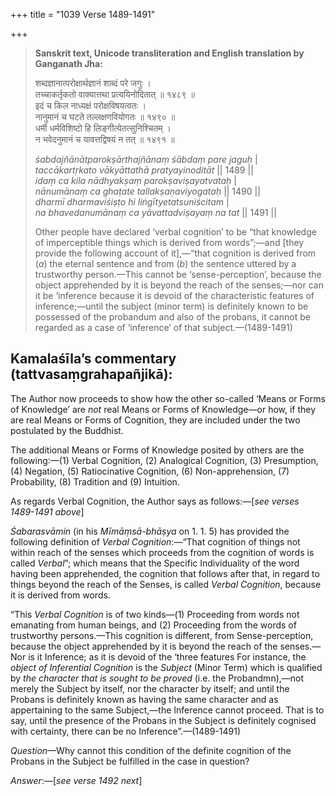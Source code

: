 +++
title = "1039 Verse 1489-1491"

+++
> **Sanskrit text, Unicode transliteration and English translation by Ganganath Jha:** 
>
> शब्दज्ञानात्परोक्षार्थज्ञानं शाब्दं परे जगुः ।  
> तच्चाकर्तृकतो वाक्यात्तथा प्रत्ययिनोदितात् ॥ १४८९ ॥  
> इदं च किल नाध्यक्षं परोक्षविषयत्वतः ।  
> नानुमानं च घटते तल्लक्षणवियोगतः ॥ १४९० ॥  
> धर्मी धर्मविशिष्टो हि लिङ्गीत्येतत्सुनिश्चितम् ।  
> न भवेदनुमानं च यावत्तद्विषयं न तत् ॥ १४९१ ॥ 
>
> *śabdajñānātparokṣārthajñānaṃ śābdaṃ pare jaguḥ* \|  
> *taccākartṛkato vākyāttathā pratyayinoditāt* \|\| 1489 \|\|  
> *idaṃ ca kila nādhyakṣaṃ parokṣaviṣayatvataḥ* \|  
> *nānumānaṃ ca ghaṭate tallakṣaṇaviyogataḥ* \|\| 1490 \|\|  
> *dharmī dharmaviśiṣṭo hi liṅgītyetatsuniścitam* \|  
> *na bhavedanumānaṃ ca yāvattadviṣayaṃ na tat* \|\| 1491 \|\| 
>
> Other people have declared ‘verbal cognition’ to be “that knowledge of imperceptible things which is derived from words”;—and [they provide the following account of it],—“that cognition is derived from (*a*) the eternal sentence and from (*b*) the sentence uttered by a trustworthy person.—This cannot be ‘sense-perception’, because the object apprehended by it is beyond the reach of the senses;—nor can it be ‘inference because it is devoid of the characteristic features of inference;—until the subject (minor term) is definitely known to be possessed of the probandum and also of the probans, it cannot be regarded as a case of ‘inference’ of that subject.—(1489-1491)



## Kamalaśīla’s commentary (tattvasaṃgrahapañjikā):

The Author now proceeds to show how the other so-called ‘Means or Forms of Knowledge’ are *not* real Means or Forms of Knowledge—or how, if they are real Means or Forms of Cognition, they are included under the two postulated by the Buddhist.

The additional Means or Forms of Knowledge posited by others are the following:—(1) Verbal Cognition, (2) Analogical Cognition, (3) Presumption, (4) Negation, (5) Ratiocinative Cognition, (6) Non-apprehension, (7) Probability, (8) Tradition and (9) Intuition.

As regards Verbal Cognition, the Author says as follows:—[*see verses 1489-1491 above*]

*Śabarasvāmin* (in his *Mīmāṃsā-bhāṣya* on 1. 1. 5) has provided the following definition of *Verbal Cognition*:—“That cognition of things not within reach of the senses which proceeds from the cognition of words is called *Verbal*”; which means that the Specific Individuality of the word having been apprehended, the cognition that follows after that, in regard to things beyond the reach of the Senses, is called *Verbal Cognition*, because it is derived from words.

“This *Verbal Cognition* is of two kinds—(1) Proceeding from words not emanating from human beings, and (2) Proceeding from the words of trustworthy persons.—This cognition is different, from Sense-perception, because the object apprehended by it is beyond the reach of the senses.—Nor is it Inference; as it is devoid of the ‘three features For instance, the *object of Inferential Cognition* is the *Subject* (Minor Term) which is qualified by *the character that is sought to be proved* (i.e. the Probandmn),—not merely the Subject by itself, nor the character by itself; and until the Probans is definitely known as having the same character and as appertaining to the same Subject,—the Inference cannot proceed. That is to say, until the presence of the Probans in the Subject is definitely cognised with certainty, there can be no Inference”.—(1489-1491)

*Question*—Why cannot this condition of the definite cognition of the Probans in the Subject be fulfilled in the case in question?

*Answer*:—[*see verse 1492 next*]


